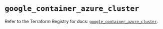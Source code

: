 # `google_container_azure_cluster`

Refer to the Terraform Registry for docs: [`google_container_azure_cluster`](https://registry.terraform.io/providers/hashicorp/google/6.34.1/docs/resources/container_azure_cluster).
